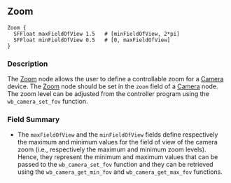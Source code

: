 ## Zoom

```
Zoom {
  SFFloat maxFieldOfView 1.5   # [minFieldOfView, 2*pi]
  SFFloat minFieldOfView 0.5   # [0, maxFieldOfView]
}
```

### Description

The [Zoom](#zoom) node allows the user to define a controllable zoom for a [Camera](camera.md) device.
The [Zoom](#zoom) node should be set in the `zoom` field of a [Camera](camera.md) node.
The zoom level can be adjusted from the controller program using the `wb_camera_set_fov` function.

### Field Summary

- The `maxFieldOfView` and the `minFieldOfView` fields define respectively the
maximum and minimum values for the field of view of the camera zoom (i.e.,
respectively the maximum and minimum zoom levels). Hence, they represent the
minimum and maximum values that can be passed to the `wb_camera_set_fov`
function and they can be retrieved using the `wb_camera_get_min_fov`
and `wb_camera_get_max_fov` functions.

